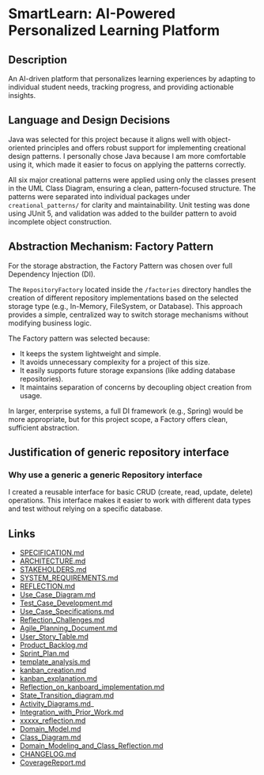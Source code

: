 # SmartLearn: AI-Powered Personalized Learning Platform

## Description
An AI-driven platform that personalizes learning experiences by adapting to individual student needs, tracking progress, and providing actionable insights.

## Language and Design Decisions
Java was selected for this project because it aligns well with object-oriented principles and offers robust support for implementing creational design patterns. I personally chose Java because I am more comfortable using it, which made it easier to focus on applying the patterns correctly.

All six major creational patterns were applied using only the classes present in the UML Class Diagram, ensuring a clean, pattern-focused structure. The patterns were separated into individual packages under `creational_patterns/` for clarity and maintainability. Unit testing was done using JUnit 5, and validation was added to the builder pattern to avoid incomplete object construction.
## Abstraction Mechanism: Factory Pattern

For the storage abstraction, the Factory Pattern was chosen over full Dependency Injection (DI). 

The `RepositoryFactory` located inside the `/factories` directory handles the creation of different repository implementations based on the selected storage type (e.g., In-Memory, FileSystem, or Database). This approach provides a simple, centralized way to switch storage mechanisms without modifying business logic.

The Factory pattern was selected because:
- It keeps the system lightweight and simple.
- It avoids unnecessary complexity for a project of this size.
- It easily supports future storage expansions (like adding database repositories).
- It maintains separation of concerns by decoupling object creation from usage.

In larger, enterprise systems, a full DI framework (e.g., Spring) would be more appropriate, but for this project scope, a Factory offers clean, sufficient abstraction.

## Justification of generic repository interface
### Why use a generic a generic Repository interface
I created a reusable interface for basic CRUD (create, read, update, delete) operations. This interface makes it easier to work with different data types and test without relying on a specific database.


## Links
- [SPECIFICATION.md](./SPECIFICATION.md)
- [ARCHITECTURE.md](./ARCHITECTURE.md)
- [STAKEHOLDERS.md](STAKEHOLDERS.md)
- [SYSTEM_REQUIREMENTS.md](SYSTEM_REQUIREMENTS.md)
- [REFLECTION.md](REFLECTION.md)
- [Use_Case_Diagram.md](Use_Case_Diagram.md)
- [Test_Case_Development.md](Test_Case_Development.md)
- [Use_Case_Specifications.md](Use_Case_Specifications.md)
- [Reflection_Challenges.md](Reflection_Challenges.md)
- [Agile_Planning_Document.md](Agile_Planning_Document.md)
- [User_Story_Table.md](User_Story_Table.md)
- [Product_Backlog.md](Product_Backlog.md)
- [Sprint_Plan.md](Sprint_Plan.md)
- [template_analysis.md](template_analysis.md)
- [kanban_creation.md](kanban_creation.md)
- [kanban_explanation.md](kanban_explanation.md)
- [Reflection_on_kanboard_implementation.md](Reflection_on_kanboard_implementation.md)
- [State_Transition_diagram.md](State_Transition_diagram.md)
- [Activity_Diagrams.md](Activity_Diagrams.md)_
- [Integration_with_Prior_Work.md](Integration_with_Prior_Work.md)
- [xxxxx_reflection.md](xxxxx_reflection.md)
- [Domain_Model.md](Domain_Model.md)
- [Class_Diagram.md](Class_Diagram.md)
- [Domain_Modeling_and_Class_Reflection.md](Domain_Modeling_and_Class_Reflection.md)
- [CHANGELOG.md](CHANGELOG.md)
- [CoverageReport.md](CoverageReport.md)
